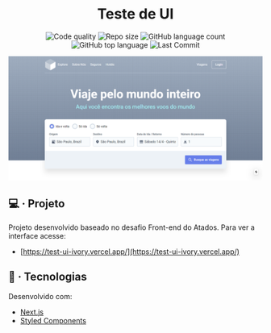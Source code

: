 <h1 align="center">Teste de UI</h1>

<p align="center">
	<img alt="Code quality" src="https://api.codacy.com/project/badge/Grade/f3ac3692723c43afae28e83827205b60">
	<img alt="Repo size" src="https://img.shields.io/github/repo-size/dan-liberato/test-ui.svg" />
	<img alt="GitHub language count" src="https://img.shields.io/github/languages/count/dan-liberato/test-ui.svg">
	<img alt="GitHub top language" src="https://img.shields.io/github/languages/top/dan-liberato/test-ui.svg">
	<img src="https://img.shields.io/github/last-commit/dan-liberato/test-ui.svg" alt="Last Commit"/>
</p>

![Screenshot](screenshot.png)

## :computer: &middot; Projeto
<p>Projeto desenvolvido baseado no desafio Front-end do Atados. Para ver a interface acesse:</p>

- [https://test-ui-ivory.vercel.app/](https://test-ui-ivory.vercel.app/)

## :rocket: &middot; Tecnologias
Desenvolvido com:

- [Next.js](https://nextjs.org/)
- [Styled Components](https://styled-components.com/)

